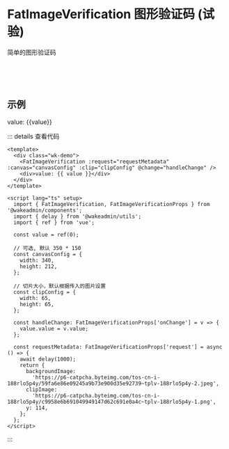 # FatImageVerification 图形验证码 (试验)

简单的图形验证码

<br>
<br>
<br>

## 示例

<ClientOnly>
	<div class="wk-demo">
		<FatImageVerification
			:request="requestMetadata"
			:canvas="canvasConfig"
			:clip="clipConfig"
			@change="handleChange"
		 />
		 <div>value: {{value}}</div>
	</div>
</ClientOnly>

<script lang="ts" setup>
	import { FatImageVerification, FatImageVerificationProps } from '@wakeadmin/components'
	import { delay } from '@wakeadmin/utils';
	import {ref} from 'vue'

	const value = ref(0)

	// 可选, 默认 350 * 150
	const canvasConfig = {
		width: 340, height: 212
	}

	// 切片大小，默认根据传入的图片设置
	const clipConfig = {
		width: 65, height: 65
	}

	const handleChange: FatImageVerificationProps['onChange'] = (v) => {
		value.value = v.value
	}

	const requestMetadata: FatImageVerificationProps['request'] = async () => {
		await delay(1000)
		return {
			backgroundImage: 'https://p6-catpcha.byteimg.com/tos-cn-i-188rlo5p4y/59fa6e86e09245a9b73e900d35e92739~tplv-188rlo5p4y-2.jpeg',
			clipImage: 'https://p6-catpcha.byteimg.com/tos-cn-i-188rlo5p4y/c9958e6b691049949147d62c691e0a4c~tplv-188rlo5p4y-1.png',
			y: 114
		}
	}
</script>

::: details 查看代码

```vue
<template>
  <div class="wk-demo">
    <FatImageVerification :request="requestMetadata" :canvas="canvasConfig" :clip="clipConfig" @change="handleChange" />
    <div>value: {{ value }}</div>
  </div>
</template>

<script lang="ts" setup>
  import { FatImageVerification, FatImageVerificationProps } from '@wakeadmin/components';
  import { delay } from '@wakeadmin/utils';
  import { ref } from 'vue';

  const value = ref(0);

  // 可选, 默认 350 * 150
  const canvasConfig = {
    width: 340,
    height: 212,
  };

  // 切片大小，默认根据传入的图片设置
  const clipConfig = {
    width: 65,
    height: 65,
  };

  const handleChange: FatImageVerificationProps['onChange'] = v => {
    value.value = v.value;
  };

  const requestMetadata: FatImageVerificationProps['request'] = async () => {
    await delay(1000);
    return {
      backgroundImage:
        'https://p6-catpcha.byteimg.com/tos-cn-i-188rlo5p4y/59fa6e86e09245a9b73e900d35e92739~tplv-188rlo5p4y-2.jpeg',
      clipImage:
        'https://p6-catpcha.byteimg.com/tos-cn-i-188rlo5p4y/c9958e6b691049949147d62c691e0a4c~tplv-188rlo5p4y-1.png',
      y: 114,
    };
  };
</script>
```

:::
